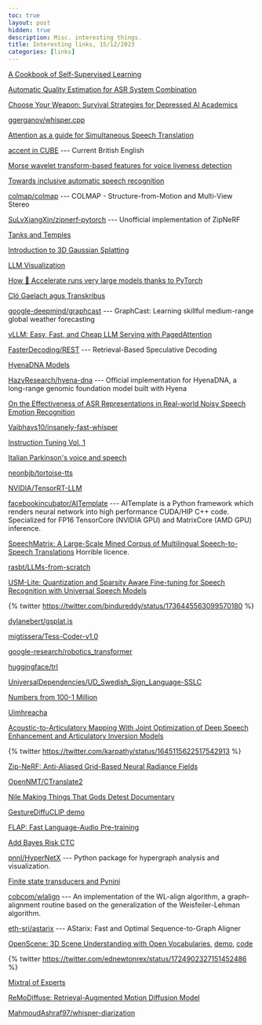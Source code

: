 ```yaml
---
toc: true
layout: post
hidden: true
description: Misc. interesting things.
title: Interesting links, 15/12/2023
categories: [links]
---
```


[A Cookbook of Self-Supervised Learning](https://arxiv.org/abs/2304.12210)

[Automatic Quality Estimation for ASR System Combination](https://arxiv.org/abs/1706.07238)

[Choose Your Weapon: Survival Strategies for Depressed AI Academics](https://arxiv.org/abs/2304.06035)

[ggerganov/whisper.cpp](https://github.com/ggerganov/whisper.cpp)

[Attention as a guide for Simultaneous Speech Translation](https://arxiv.org/abs/2212.07850)

[accent in CUBE](http://cube.elte.hu/accent.html) --- Current British English

[Morse wavelet transform-based features for voice liveness detection](https://www.sciencedirect.com/science/article/pii/S0885230823000906)

[Towards inclusive automatic speech recognition](https://www.sciencedirect.com/science/article/pii/S0885230823000864)

[colmap/colmap](https://github.com/colmap/colmap) --- COLMAP - Structure-from-Motion and Multi-View Stereo

[SuLvXiangXin/zipnerf-pytorch](https://github.com/SuLvXiangXin/zipnerf-pytorch) --- Unofficial implementation of ZipNeRF

[Tanks and Temples](https://www.tanksandtemples.org/)

[Introduction to 3D Gaussian Splatting](https://huggingface.co/blog/gaussian-splatting)

[LLM Visualization](https://bbycroft.net/llm)

[How 🤗 Accelerate runs very large models thanks to PyTorch](https://huggingface.co/blog/accelerate-large-models)

[Cló Gaelach agus Transkribus](https://aistriuchain.wordpress.com/2023/11/11/clo-gaelach-agus-transkribus/)

[google-deepmind/graphcast](https://github.com/google-deepmind/graphcast) --- GraphCast: Learning skillful medium-range global weather forecasting

[vLLM: Easy, Fast, and Cheap LLM Serving with PagedAttention](https://blog.vllm.ai/2023/06/20/vllm.html)

[FasterDecoding/REST](https://github.com/FasterDecoding/REST) --- Retrieval-Based Speculative Decoding

[HyenaDNA Models](https://huggingface.co/collections/LongSafari/hyenadna-models-654d0cbbe113b04ba5a0f638)

[HazyResearch/hyena-dna](https://github.com/HazyResearch/hyena-dna) --- Official implementation for HyenaDNA, a long-range genomic foundation model built with Hyena

[On the Effectiveness of ASR Representations in Real-world Noisy Speech Emotion Recognition](https://arxiv.org/abs/2311.07093)

[Vaibhavs10/insanely-fast-whisper](https://github.com/Vaibhavs10/insanely-fast-whisper)

[Instruction Tuning Vol. 1](https://nlpnewsletter.substack.com/p/instruction-tuning-vol-1)

[Italian Parkinson's voice and speech](https://ieee-dataport.org/open-access/italian-parkinsons-voice-and-speech)

[neonbjb/tortoise-tts](https://github.com/neonbjb/tortoise-tts)

[NVIDIA/TensorRT-LLM](https://github.com/NVIDIA/TensorRT-LLM)

[facebookincubator/AITemplate](https://github.com/facebookincubator/AITemplate) --- AITemplate is a Python framework which renders neural network into high performance CUDA/HIP C++ code. Specialized for FP16 TensorCore (NVIDIA GPU) and MatrixCore (AMD GPU) inference.

[SpeechMatrix: A Large-Scale Mined Corpus of Multilingual Speech-to-Speech Translations](https://arxiv.org/abs/2211.04508)
Horrible licence.

[rasbt/LLMs-from-scratch](https://github.com/rasbt/LLMs-from-scratch)

[USM-Lite: Quantization and Sparsity Aware Fine-tuning for Speech Recognition with Universal Speech Models](https://arxiv.org/abs/2312.08553)

{% twitter https://twitter.com/bindureddy/status/1736445563099570180 %}

[dylanebert/gsplat.js](https://github.com/dylanebert/gsplat.js)

[migtissera/Tess-Coder-v1.0](https://huggingface.co/datasets/migtissera/Tess-Coder-v1.0)

[google-research/robotics_transformer](https://github.com/google-research/robotics_transformer)

[huggingface/trl](https://github.com/huggingface/trl)

[UniversalDependencies/UD_Swedish_Sign_Language-SSLC](https://github.com/UniversalDependencies/UD_Swedish_Sign_Language-SSLC)

[Numbers from 100-1 Million](http://www.nualeargais.ie/gnag/zahl2.htm)

[Uimhreacha](https://www.lexiconista.com/pdf/Uimhreacha.pdf)

[Acoustic-to-Articulatory Mapping With Joint Optimization of Deep Speech Enhancement and Articulatory Inversion Models](https://ieeexplore.ieee.org/document/9640504)

{% twitter https://twitter.com/karpathy/status/1645115622517542913 %}

[Zip-NeRF: Anti-Aliased Grid-Based Neural Radiance Fields](https://arxiv.org/abs/2304.06706)

[OpenNMT/CTranslate2](https://github.com/OpenNMT/CTranslate2)

[Nile Making Things That Gods Detest Documentary](https://www.youtube.com/watch?v=qZsNsPtinMQ)

[GestureDiffuCLIP demo](https://pku-mocca.github.io/GestureDiffuCLIP-Page/)

[FLAP: Fast Language-Audio Pre-training](https://arxiv.org/abs/2311.01615)

[Add Bayes Risk CTC](https://github.com/espnet/espnet/pull/5519)

[pnnl/HyperNetX](https://github.com/pnnl/HyperNetX) --- Python package for hypergraph analysis and visualization.

[Finite state transducers and Pynini](http://m.mr-pc.org/t/ling83800/2020sp/lecture05b.pdf)

[cobcom/wlalign](https://gitlab.inria.fr/cobcom/wlalign) --- An implementation of the WL-align algorithm, a graph-alignment routine based on the generalization of the Weisfeiler-Lehman algorithm.

[eth-sri/astarix](https://github.com/eth-sri/astarix) --- AStarix: Fast and Optimal Sequence-to-Graph Aligner

[OpenScene: 3D Scene Understanding with Open Vocabularies](https://arxiv.org/abs/2211.15654), [demo](https://pengsongyou.github.io/openscene), [code](https://github.com/pengsongyou/openscene)

{% twitter https://twitter.com/ednewtonrex/status/1724902327151452486 %}

[Mixtral of Experts](https://arxiv.org/abs/2401.04088)

[ReMoDiffuse: Retrieval-Augmented Motion Diffusion Model](https://arxiv.org/abs/2304.01116)

[MahmoudAshraf97/whisper-diarization](https://github.com/MahmoudAshraf97/whisper-diarization)


